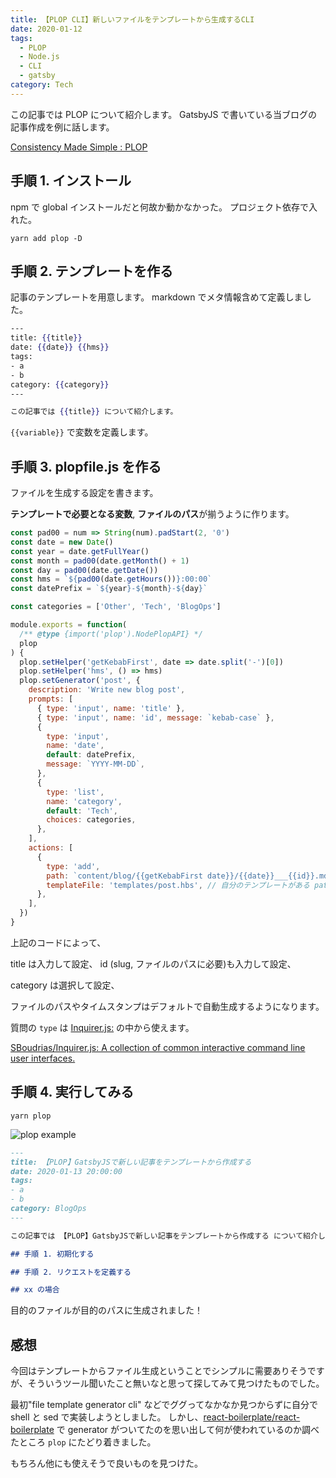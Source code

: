 ```yaml
---
title: 【PLOP CLI】新しいファイルをテンプレートから生成するCLI
date: 2020-01-12
tags:
  - PLOP
  - Node.js
  - CLI
  - gatsby
category: Tech
---
```


この記事では PLOP について紹介します。
GatsbyJS で書いている当ブログの記事作成を例に話します。

[Consistency Made Simple : PLOP](https://plopjs.com/)

## 手順 1. インストール

npm で global インストールだと何故か動かなかった。
プロジェクト依存で入れた。

```
yarn add plop -D
```

## 手順 2. テンプレートを作る

記事のテンプレートを用意します。
markdown でメタ情報含めて定義しました。

```:title=post.hbs
---
title: {{title}}
date: {{date}} {{hms}}
tags:
- a
- b
category: {{category}}
---

この記事では {{title}} について紹介します。
```

`{{variable}}` で変数を定義します。

## 手順 3. plopfile.js を作る

ファイルを生成する設定を書きます。

**テンプレートで必要となる変数**, **ファイルのパス**が揃うように作ります。

```js:title=propfile.js
const pad00 = num => String(num).padStart(2, '0')
const date = new Date()
const year = date.getFullYear()
const month = pad00(date.getMonth() + 1)
const day = pad00(date.getDate())
const hms = `${pad00(date.getHours())}:00:00`
const datePrefix = `${year}-${month}-${day}`

const categories = ['Other', 'Tech', 'BlogOps']

module.exports = function(
  /** @type {import('plop').NodePlopAPI} */
  plop
) {
  plop.setHelper('getKebabFirst', date => date.split('-')[0])
  plop.setHelper('hms', () => hms)
  plop.setGenerator('post', {
    description: 'Write new blog post',
    prompts: [
      { type: 'input', name: 'title' },
      { type: 'input', name: 'id', message: `kebab-case` },
      {
        type: 'input',
        name: 'date',
        default: datePrefix,
        message: `YYYY-MM-DD`,
      },
      {
        type: 'list',
        name: 'category',
        default: 'Tech',
        choices: categories,
      },
    ],
    actions: [
      {
        type: 'add',
        path: `content/blog/{{getKebabFirst date}}/{{date}}___{{id}}.md`,
        templateFile: 'templates/post.hbs', // 自分のテンプレートがある path
      },
    ],
  })
}
```

上記のコードによって、

title は入力して設定、
id (slug, ファイルのパスに必要)も入力して設定、

category は選択して設定、

ファイルのパスやタイムスタンプはデフォルトで自動生成するようになります。

質問の `type` は [Inquirer\.js:](https://github.com/SBoudrias/Inquirer.js) の中から使えます。

[SBoudrias/Inquirer\.js: A collection of common interactive command line user interfaces\.](https://github.com/SBoudrias/Inquirer.js)

## 手順 4. 実行してみる

```
yarn plop
```

![plop example](https://elzup-image-storage.s3.amazonaws.com/blog/gatsby-plop-example.png)

```:title=content/blog/2020/2020-01-13___gatsby-plop-newpost.md
---
title: 【PLOP】GatsbyJSで新しい記事をテンプレートから作成する
date: 2020-01-13 20:00:00
tags:
- a
- b
category: BlogOps
---

この記事では 【PLOP】GatsbyJSで新しい記事をテンプレートから作成する について紹介します。

## 手順 1. 初期化する

## 手順 2. リクエストを定義する

## xx の場合
```

目的のファイルが目的のパスに生成されました！

## 感想

今回はテンプレートからファイル生成ということでシンプルに需要ありそうですが、そういうツール聞いたこと無いなと思って探してみて見つけたものでした。

最初"file template generator cli" などでググってなかなか見つからずに自分で shell と sed で実装しようとしました。
しかし、[react\-boilerplate/react\-boilerplate](https://github.com/react-boilerplate/react-boilerplate) で generator がついてたのを思い出して何が使われているのか調べたところ `plop` にたどり着きました。

もちろん他にも使えそうで良いものを見つけた。
